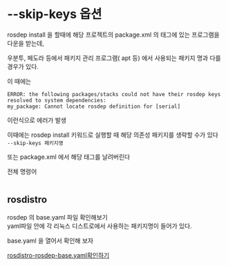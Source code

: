 # --skip-keys 옵션

rosdep install 을 할때에 해당 프로젝트의 package.xml 의 <depend> 태그에 있는 프로그램을   
다운을 받는데,  

우분투, 페도라 등에서 패키지 관리 프로그램( apt 등) 에서 사용되는 패키지 명과 다를 경우가 있다.   

이 때에는 
```
ERROR: the following packages/stacks could not have their rosdep keys resolved to system dependencies:  
my_package: Cannot locate rosdep definition for [serial]
```

이런식으로 에러가 발생   

이때에는 rosdep install 키워드로 실행할 때 해당 의존성 패키지를 생략할 수가 있다   
`--skip-keys 패키지명`

또는 package.xml 에서 해당 <depend> 태그를 날려버린다 


전체 명령어

```

```


## rosdistro

rosdep 의 base.yaml 파일 확인해보기  
yaml파일 안에 각 리눅스 디스트로에서 사용하는 패키지명이 들어가 있다.   

base.yaml 을 열어서 확인해 보자 

[rosdistro-rosdep-base.yaml확인하기](https://github.com/ros/rosdistro/tree/master/rosdep)

